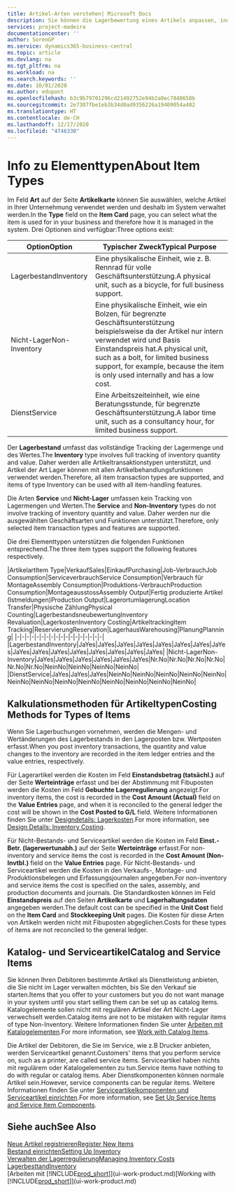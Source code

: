 ```yaml
---
title: Artikel-Arten verstehen| Microsoft Docs
description: Sie können die Lagerbewertung eines Artikels anpassen, indem Sie die FIFO. oder " Standard "oder Durchschnittskostenmethode anwenden, z. B. wenn Artikelkosten für Gründe, die keine Transaktionen betreffen, ändern.
services: project-madeira
documentationcenter: ''
author: SorenGP
ms.service: dynamics365-business-central
ms.topic: article
ms.devlang: na
ms.tgt_pltfrm: na
ms.workload: na
ms.search.keywords: ''
ms.date: 10/01/2020
ms.author: edupont
ms.openlocfilehash: b3c9b79701296cd21492752e94b2a0ec7848658b
ms.sourcegitcommit: 2e7307fbe1eb3b34d0ad9356226a19409054a402
ms.translationtype: HT
ms.contentlocale: de-CH
ms.lasthandoff: 12/17/2020
ms.locfileid: "4746330"
---
```

# <a name="about-item-types"></a><span data-ttu-id="22e7a-103">Info zu Elementtypen</span><span class="sxs-lookup"><span data-stu-id="22e7a-103">About Item Types</span></span>
<span data-ttu-id="22e7a-104">Im Feld **Art** auf der Seite **Artikelkarte** können Sie auswählen, welche Artikel in Ihrer Unternehmung verwendet werden und deshalb im System verwaltet werden.</span><span class="sxs-lookup"><span data-stu-id="22e7a-104">In the **Type** field on the **Item Card** page, you can select what the item is used for in your business and therefore how it is managed in the system.</span></span> <span data-ttu-id="22e7a-105">Drei Optionen sind verfügbar:</span><span class="sxs-lookup"><span data-stu-id="22e7a-105">Three options exist:</span></span>

|<span data-ttu-id="22e7a-106">Option</span><span class="sxs-lookup"><span data-stu-id="22e7a-106">Option</span></span>|<span data-ttu-id="22e7a-107">Typischer Zweck</span><span class="sxs-lookup"><span data-stu-id="22e7a-107">Typical Purpose</span></span>|
|------|-----------|
|<span data-ttu-id="22e7a-108">Lagerbestand</span><span class="sxs-lookup"><span data-stu-id="22e7a-108">Inventory</span></span>|<span data-ttu-id="22e7a-109">Eine physikalische Einheit, wie z. B. Rennrad für volle Geschäftsunterstützung.</span><span class="sxs-lookup"><span data-stu-id="22e7a-109">A physical unit, such as a bicycle, for full business support.</span></span>|
|<span data-ttu-id="22e7a-110">Nicht-Lager</span><span class="sxs-lookup"><span data-stu-id="22e7a-110">Non-Inventory</span></span>|<span data-ttu-id="22e7a-111">Eine physikalische Einheit, wie ein Bolzen, für begrenzte Geschäftsunterstützung beispielsweise da der Artikel nur intern verwendet wird und Basis Einstandspreis hat.</span><span class="sxs-lookup"><span data-stu-id="22e7a-111">A physical unit, such as a bolt, for limited business support, for example, because the item is only used internally and has a low cost.</span></span>|
|<span data-ttu-id="22e7a-112">Dienst</span><span class="sxs-lookup"><span data-stu-id="22e7a-112">Service</span></span>|<span data-ttu-id="22e7a-113">Eine Arbeitszeiteinheit, wie eine Beratungsstunde, für begrenzte Geschäftsunterstützung.</span><span class="sxs-lookup"><span data-stu-id="22e7a-113">A labor time unit, such as a consultancy hour, for limited business support.</span></span>|

<span data-ttu-id="22e7a-114">Der **Lagerbestand** umfasst das vollständige Tracking der Lagermenge und des Wertes.</span><span class="sxs-lookup"><span data-stu-id="22e7a-114">The **Inventory** type involves full tracking of inventory quantity and value.</span></span> <span data-ttu-id="22e7a-115">Daher werden alle Artikeltransaktionstypen unterstützt, und Artikel der Art Lager können mit allen Artikelbehandlungsfunktionen verwendet werden.</span><span class="sxs-lookup"><span data-stu-id="22e7a-115">Therefore, all item transaction types are supported, and items of type Inventory can be used with all item-handling features.</span></span>

<span data-ttu-id="22e7a-116">Die Arten **Service** und **Nicht-Lager** umfassen kein Tracking von Lagermengen und Werten.</span><span class="sxs-lookup"><span data-stu-id="22e7a-116">The **Service** and **Non-Inventory** types do not involve tracking of inventory quantity and value.</span></span> <span data-ttu-id="22e7a-117">Daher werden nur die ausgewählten Geschäftsarten und Funktionen unterstützt.</span><span class="sxs-lookup"><span data-stu-id="22e7a-117">Therefore, only selected item transaction types and features are supported.</span></span>

<span data-ttu-id="22e7a-118">Die drei Elementtypen unterstützen die folgenden Funktionen entsprechend.</span><span class="sxs-lookup"><span data-stu-id="22e7a-118">The three item types support the following features respectively.</span></span>

|<span data-ttu-id="22e7a-119">Artikelart</span><span class="sxs-lookup"><span data-stu-id="22e7a-119">Item Type</span></span>|<span data-ttu-id="22e7a-120">Verkauf</span><span class="sxs-lookup"><span data-stu-id="22e7a-120">Sales</span></span>|<span data-ttu-id="22e7a-121">Einkauf</span><span class="sxs-lookup"><span data-stu-id="22e7a-121">Purchasing</span></span>|<span data-ttu-id="22e7a-122">Job-Verbrauch</span><span class="sxs-lookup"><span data-stu-id="22e7a-122">Job Consumption</span></span>|<span data-ttu-id="22e7a-123">Serviceverbrauch</span><span class="sxs-lookup"><span data-stu-id="22e7a-123">Service Consumption</span></span>|<span data-ttu-id="22e7a-124">Verbrauch für Montage</span><span class="sxs-lookup"><span data-stu-id="22e7a-124">Assembly Consumption</span></span>|<span data-ttu-id="22e7a-125">Produktions-Verbrauch</span><span class="sxs-lookup"><span data-stu-id="22e7a-125">Production Consumption</span></span>|<span data-ttu-id="22e7a-126">Montageausstoss</span><span class="sxs-lookup"><span data-stu-id="22e7a-126">Assembly Output</span></span>|<span data-ttu-id="22e7a-127">Fertig produzierte Artikel (Istmeldungen)</span><span class="sxs-lookup"><span data-stu-id="22e7a-127">Production Output</span></span>|<span data-ttu-id="22e7a-128">Lagerortumlagerung</span><span class="sxs-lookup"><span data-stu-id="22e7a-128">Location Transfer</span></span>|<span data-ttu-id="22e7a-129">Physische Zählung</span><span class="sxs-lookup"><span data-stu-id="22e7a-129">Physical Counting</span></span>|<span data-ttu-id="22e7a-130">Lagerbestandsneubewertung</span><span class="sxs-lookup"><span data-stu-id="22e7a-130">Inventory Revaluation</span></span>|<span data-ttu-id="22e7a-131">Lagerkosten</span><span class="sxs-lookup"><span data-stu-id="22e7a-131">Inventory Costing</span></span>|<span data-ttu-id="22e7a-132">Artikeltracking</span><span class="sxs-lookup"><span data-stu-id="22e7a-132">Item Tracking</span></span>|<span data-ttu-id="22e7a-133">Reservierung</span><span class="sxs-lookup"><span data-stu-id="22e7a-133">Reservation</span></span>|<span data-ttu-id="22e7a-134">Lagerhaus</span><span class="sxs-lookup"><span data-stu-id="22e7a-134">Warehousing</span></span>|<span data-ttu-id="22e7a-135">Planung</span><span class="sxs-lookup"><span data-stu-id="22e7a-135">Planning</span></span>|
|-|-|-|-|-|-|-|-|-|-|-|-|-|-|-|-|-|-|
|<span data-ttu-id="22e7a-136">Lagerbestand</span><span class="sxs-lookup"><span data-stu-id="22e7a-136">Inventory</span></span>|<span data-ttu-id="22e7a-137">Ja</span><span class="sxs-lookup"><span data-stu-id="22e7a-137">Yes</span></span>|<span data-ttu-id="22e7a-138">Ja</span><span class="sxs-lookup"><span data-stu-id="22e7a-138">Yes</span></span>|<span data-ttu-id="22e7a-139">Ja</span><span class="sxs-lookup"><span data-stu-id="22e7a-139">Yes</span></span>|<span data-ttu-id="22e7a-140">Ja</span><span class="sxs-lookup"><span data-stu-id="22e7a-140">Yes</span></span>|<span data-ttu-id="22e7a-141">Ja</span><span class="sxs-lookup"><span data-stu-id="22e7a-141">Yes</span></span>|<span data-ttu-id="22e7a-142">Ja</span><span class="sxs-lookup"><span data-stu-id="22e7a-142">Yes</span></span>|<span data-ttu-id="22e7a-143">Ja</span><span class="sxs-lookup"><span data-stu-id="22e7a-143">Yes</span></span>|<span data-ttu-id="22e7a-144">Ja</span><span class="sxs-lookup"><span data-stu-id="22e7a-144">Yes</span></span>|<span data-ttu-id="22e7a-145">Ja</span><span class="sxs-lookup"><span data-stu-id="22e7a-145">Yes</span></span>|<span data-ttu-id="22e7a-146">Ja</span><span class="sxs-lookup"><span data-stu-id="22e7a-146">Yes</span></span>|<span data-ttu-id="22e7a-147">Ja</span><span class="sxs-lookup"><span data-stu-id="22e7a-147">Yes</span></span>|<span data-ttu-id="22e7a-148">Ja</span><span class="sxs-lookup"><span data-stu-id="22e7a-148">Yes</span></span>|<span data-ttu-id="22e7a-149">Ja</span><span class="sxs-lookup"><span data-stu-id="22e7a-149">Yes</span></span>|<span data-ttu-id="22e7a-150">Ja</span><span class="sxs-lookup"><span data-stu-id="22e7a-150">Yes</span></span>|<span data-ttu-id="22e7a-151">Ja</span><span class="sxs-lookup"><span data-stu-id="22e7a-151">Yes</span></span>|<span data-ttu-id="22e7a-152">Ja</span><span class="sxs-lookup"><span data-stu-id="22e7a-152">Yes</span></span>|
|<span data-ttu-id="22e7a-153">Nicht-Lager</span><span class="sxs-lookup"><span data-stu-id="22e7a-153">Non-Inventory</span></span>|<span data-ttu-id="22e7a-154">Ja</span><span class="sxs-lookup"><span data-stu-id="22e7a-154">Yes</span></span>|<span data-ttu-id="22e7a-155">Ja</span><span class="sxs-lookup"><span data-stu-id="22e7a-155">Yes</span></span>|<span data-ttu-id="22e7a-156">Ja</span><span class="sxs-lookup"><span data-stu-id="22e7a-156">Yes</span></span>|<span data-ttu-id="22e7a-157">Ja</span><span class="sxs-lookup"><span data-stu-id="22e7a-157">Yes</span></span>|<span data-ttu-id="22e7a-158">Ja</span><span class="sxs-lookup"><span data-stu-id="22e7a-158">Yes</span></span>|<span data-ttu-id="22e7a-159">Ja</span><span class="sxs-lookup"><span data-stu-id="22e7a-159">Yes</span></span>|<span data-ttu-id="22e7a-160">Nr.</span><span class="sxs-lookup"><span data-stu-id="22e7a-160">No</span></span>|<span data-ttu-id="22e7a-161">Nr.</span><span class="sxs-lookup"><span data-stu-id="22e7a-161">No</span></span>|<span data-ttu-id="22e7a-162">Nr.</span><span class="sxs-lookup"><span data-stu-id="22e7a-162">No</span></span>|<span data-ttu-id="22e7a-163">Nr.</span><span class="sxs-lookup"><span data-stu-id="22e7a-163">No</span></span>|<span data-ttu-id="22e7a-164">Nr.</span><span class="sxs-lookup"><span data-stu-id="22e7a-164">No</span></span>|<span data-ttu-id="22e7a-165">Nr.</span><span class="sxs-lookup"><span data-stu-id="22e7a-165">No</span></span>|<span data-ttu-id="22e7a-166">Nein</span><span class="sxs-lookup"><span data-stu-id="22e7a-166">No</span></span>|<span data-ttu-id="22e7a-167">Nein</span><span class="sxs-lookup"><span data-stu-id="22e7a-167">No</span></span>|<span data-ttu-id="22e7a-168">Nein</span><span class="sxs-lookup"><span data-stu-id="22e7a-168">No</span></span>|<span data-ttu-id="22e7a-169">Nein</span><span class="sxs-lookup"><span data-stu-id="22e7a-169">No</span></span>|
|<span data-ttu-id="22e7a-170">Dienst</span><span class="sxs-lookup"><span data-stu-id="22e7a-170">Service</span></span>|<span data-ttu-id="22e7a-171">Ja</span><span class="sxs-lookup"><span data-stu-id="22e7a-171">Yes</span></span>|<span data-ttu-id="22e7a-172">Ja</span><span class="sxs-lookup"><span data-stu-id="22e7a-172">Yes</span></span>|<span data-ttu-id="22e7a-173">Ja</span><span class="sxs-lookup"><span data-stu-id="22e7a-173">Yes</span></span>|<span data-ttu-id="22e7a-174">Nein</span><span class="sxs-lookup"><span data-stu-id="22e7a-174">No</span></span>|<span data-ttu-id="22e7a-175">Nein</span><span class="sxs-lookup"><span data-stu-id="22e7a-175">No</span></span>|<span data-ttu-id="22e7a-176">Nein</span><span class="sxs-lookup"><span data-stu-id="22e7a-176">No</span></span>|<span data-ttu-id="22e7a-177">Nein</span><span class="sxs-lookup"><span data-stu-id="22e7a-177">No</span></span>|<span data-ttu-id="22e7a-178">Nein</span><span class="sxs-lookup"><span data-stu-id="22e7a-178">No</span></span>|<span data-ttu-id="22e7a-179">Nein</span><span class="sxs-lookup"><span data-stu-id="22e7a-179">No</span></span>|<span data-ttu-id="22e7a-180">Nein</span><span class="sxs-lookup"><span data-stu-id="22e7a-180">No</span></span>|<span data-ttu-id="22e7a-181">Nein</span><span class="sxs-lookup"><span data-stu-id="22e7a-181">No</span></span>|<span data-ttu-id="22e7a-182">Nein</span><span class="sxs-lookup"><span data-stu-id="22e7a-182">No</span></span>|<span data-ttu-id="22e7a-183">Nein</span><span class="sxs-lookup"><span data-stu-id="22e7a-183">No</span></span>|<span data-ttu-id="22e7a-184">Nein</span><span class="sxs-lookup"><span data-stu-id="22e7a-184">No</span></span>|<span data-ttu-id="22e7a-185">Nein</span><span class="sxs-lookup"><span data-stu-id="22e7a-185">No</span></span>|<span data-ttu-id="22e7a-186">Nein</span><span class="sxs-lookup"><span data-stu-id="22e7a-186">No</span></span>|

## <a name="costing-methods-for-types-of-items"></a><span data-ttu-id="22e7a-187">Kalkulationsmethoden für Artikeltypen</span><span class="sxs-lookup"><span data-stu-id="22e7a-187">Costing Methods for Types of Items</span></span>
<span data-ttu-id="22e7a-188">Wenn Sie Lagerbuchungen vornehmen, werden die Mengen- und Wertänderungen des Lagerbestands in den Lagerposten bzw. Wertposten erfasst.</span><span class="sxs-lookup"><span data-stu-id="22e7a-188">When you post inventory transactions, the quantity and value changes to the inventory are recorded in the item ledger entries and the value entries, respectively.</span></span> 

<span data-ttu-id="22e7a-189">Für Lagerartikel werden die Kosten im Feld **Einstandsbetrag (tatsächl.)** auf der Seite **Werteinträge** erfasst und bei der Abstimmung mit Fibuposten werden die Kosten im Feld **Gebuchte Lagerregulierung** angezeigt.</span><span class="sxs-lookup"><span data-stu-id="22e7a-189">For inventory items, the cost is recorded in the **Cost Amount (Actual)** field on the **Value Entries** page, and when it is reconciled to the general ledger the cost will be shown in the **Cost Posted to G/L** field.</span></span> <span data-ttu-id="22e7a-190">Weitere Informationen finden Sie unter [Designdetails: Lagerkosten](design-details-inventory-costing.md).</span><span class="sxs-lookup"><span data-stu-id="22e7a-190">For more information, see [Design Details: Inventory Costing](design-details-inventory-costing.md).</span></span>

<span data-ttu-id="22e7a-191">Für Nicht-Bestands- und Serviceartikel werden die Kosten im Feld **Einst.-Betr. (lagerwertunabh.)** auf der Seite **Werteinträge** erfasst.</span><span class="sxs-lookup"><span data-stu-id="22e7a-191">For non-inventory and service items the cost is recorded in the **Cost Amount (Non-Invtbl.)** field on the **Value Entries** page.</span></span> <span data-ttu-id="22e7a-192">Für Nicht-Bestands- und Serviceartikel werden die Kosten in den Verkaufs-, Montage- und Produktionsbelegen und Erfassungsjournalen angegeben.</span><span class="sxs-lookup"><span data-stu-id="22e7a-192">For non-inventory and service items the cost is specified on the sales, assembly, and production documents and journals.</span></span> <span data-ttu-id="22e7a-193">Die Standardkosten können im Feld **Einstandspreis** auf den Seiten **Artikelkarte** und **Lagerhaltungsdaten** angegeben werden.</span><span class="sxs-lookup"><span data-stu-id="22e7a-193">The default cost can be specified in the **Unit Cost** field on the **Item Card** and **Stockkeeping Unit** pages.</span></span> <span data-ttu-id="22e7a-194">Die Kosten für diese Arten von Artikeln werden nicht mit Fibuposten abgeglichen.</span><span class="sxs-lookup"><span data-stu-id="22e7a-194">Costs for these types of items are not reconciled to the general ledger.</span></span> 

## <a name="catalog-and-service-items"></a><span data-ttu-id="22e7a-195">Katalog- und Serviceartikel</span><span class="sxs-lookup"><span data-stu-id="22e7a-195">Catalog and Service Items</span></span>
<span data-ttu-id="22e7a-196">Sie können Ihren Debitoren bestimmte Artikel als Dienstleistung anbieten, die Sie nicht im Lager verwalten möchten, bis Sie den Verkauf sie starten.</span><span class="sxs-lookup"><span data-stu-id="22e7a-196">Items that you offer to your customers but you do not want manage in your system until you start selling them can be set up as catalog items.</span></span> <span data-ttu-id="22e7a-197">Katalogelemente sollen nicht mit regulären Artikel der Art Nicht-Lager verwechselt werden.</span><span class="sxs-lookup"><span data-stu-id="22e7a-197">Catalog items are not to be mistaken with regular items of type Non-Inventory.</span></span> <span data-ttu-id="22e7a-198">Weitere Informationen finden Sie unter [Arbeiten mit Katalogelementen](inventory-how-work-nonstock-items.md).</span><span class="sxs-lookup"><span data-stu-id="22e7a-198">For more information, see [Work with Catalog Items](inventory-how-work-nonstock-items.md).</span></span>

<span data-ttu-id="22e7a-199">Die Artikel der Debitoren, die Sie im Service, wie z.B Drucker anbieten, werden Serviceartikel genannt.</span><span class="sxs-lookup"><span data-stu-id="22e7a-199">Customers' items that you perform service on, such as a printer, are called service items.</span></span> <span data-ttu-id="22e7a-200">Serviceartikel haben nichts mit regulärem oder Katalogelementen zu tun.</span><span class="sxs-lookup"><span data-stu-id="22e7a-200">Service items have nothing to do with regular or catalog items.</span></span> <span data-ttu-id="22e7a-201">Aber Dienstkomponenten können normale Artikel sein.</span><span class="sxs-lookup"><span data-stu-id="22e7a-201">However, service components can be regular items.</span></span> <span data-ttu-id="22e7a-202">Weitere Informationen finden Sie unter [Serviceartikelkomponenten und Serviceartikel einrichten](service-how-setup-service-items.md).</span><span class="sxs-lookup"><span data-stu-id="22e7a-202">For more information, see [Set Up Service Items and Service Item Components](service-how-setup-service-items.md).</span></span>

## <a name="see-also"></a><span data-ttu-id="22e7a-203">Siehe auch</span><span class="sxs-lookup"><span data-stu-id="22e7a-203">See Also</span></span>
[<span data-ttu-id="22e7a-204">Neue Artikel registrieren</span><span class="sxs-lookup"><span data-stu-id="22e7a-204">Register New Items</span></span>](inventory-how-register-new-items.md)  
[<span data-ttu-id="22e7a-205">Bestand einrichten</span><span class="sxs-lookup"><span data-stu-id="22e7a-205">Setting Up Inventory</span></span>](inventory-setup-inventory.md)  
[<span data-ttu-id="22e7a-206">Verwalten der Lagerregulierung</span><span class="sxs-lookup"><span data-stu-id="22e7a-206">Managing Inventory Costs</span></span>](finance-manage-inventory-costs.md)  
[<span data-ttu-id="22e7a-207">Lagerbesttand</span><span class="sxs-lookup"><span data-stu-id="22e7a-207">Inventory</span></span>](inventory-manage-inventory.md)  
<span data-ttu-id="22e7a-208">[Arbeiten mit [!INCLUDE[prod_short](includes/prod_short.md)]](ui-work-product.md)</span><span class="sxs-lookup"><span data-stu-id="22e7a-208">[Working with [!INCLUDE[prod_short](includes/prod_short.md)]](ui-work-product.md)</span></span>
